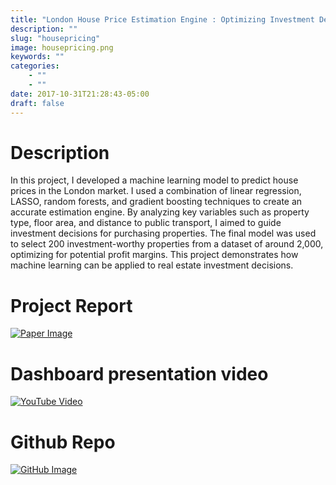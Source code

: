 ```yaml
---
title: "London House Price Estimation Engine : Optimizing Investment Decisions with Machine Learning"
description: ""
slug: "housepricing"
image: housepricing.png
keywords: ""
categories: 
    - ""
    - ""
date: 2017-10-31T21:28:43-05:00
draft: false
---
```


# **Description**

In this project, I developed a machine learning model to predict house prices in the London market. I used a combination of linear regression, LASSO, random forests, and gradient boosting techniques to create an accurate estimation engine. By analyzing key variables such as property type, floor area, and distance to public transport, I aimed to guide investment decisions for purchasing properties. The final model was used to select 200 investment-worthy properties from a dataset of around 2,000, optimizing for potential profit margins. This project demonstrates how machine learning can be applied to real estate investment decisions.

# **Project Report**

[![Paper Image](/img/blogs/report.jpeg)](../projects/ds4b/capstoneds4b.html)

# **Dashboard presentation video**

[![YouTube Video](https://img.youtube.com/vi/1Hc_LG9Klt4/0.jpg)](https://www.youtube.com/watch?v=YInQJtjubiI&t=71s)


# **Github Repo**

[![GitHub Image](/img/blogs/github.png)](https://github.com/OthmanBensoudaKoraichi/House-Pricing)
